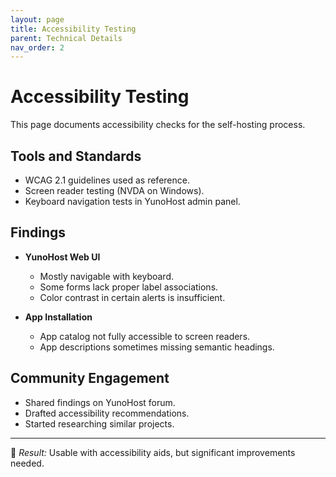 ```yaml
---
layout: page
title: Accessibility Testing
parent: Technical Details
nav_order: 2
---
```


# Accessibility Testing

This page documents accessibility checks for the self-hosting process.

## Tools and Standards
- WCAG 2.1 guidelines used as reference.  
- Screen reader testing (NVDA on Windows).  
- Keyboard navigation tests in YunoHost admin panel.  

## Findings
- **YunoHost Web UI**
  - Mostly navigable with keyboard.  
  - Some forms lack proper label associations.  
  - Color contrast in certain alerts is insufficient.  

- **App Installation**
  - App catalog not fully accessible to screen readers.  
  - App descriptions sometimes missing semantic headings.  

## Community Engagement
- Shared findings on YunoHost forum.  
- Drafted accessibility recommendations.  
- Started researching similar projects.  

---

📌 *Result:* Usable with accessibility aids, but significant improvements needed.
